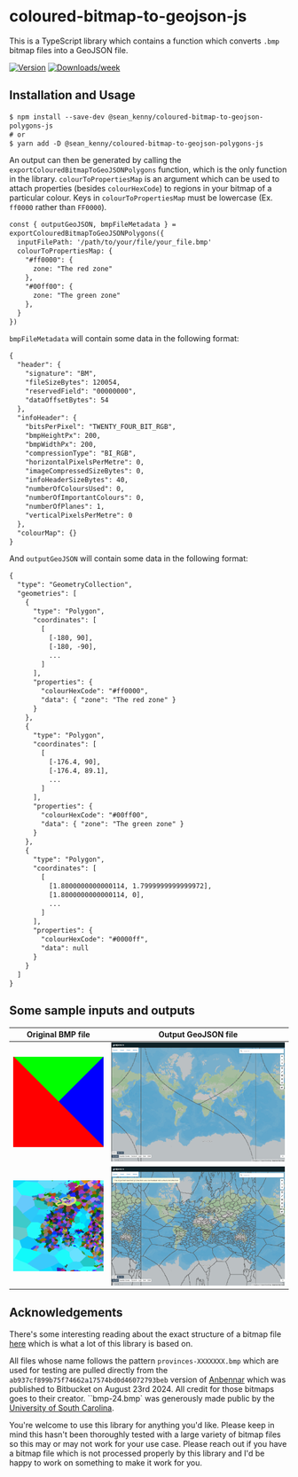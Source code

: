 # coloured-bitmap-to-geojson-js

This is a TypeScript library which contains a function which converts `.bmp` bitmap files into a GeoJSON file.

[![Version](https://img.shields.io/npm/v/@sean_kenny/coloured-bitmap-to-geojson-polygons-js.svg)](https://www.npmjs.com/package/@sean_kenny/coloured-bitmap-to-geojson-polygons-js)
[![Downloads/week](https://img.shields.io/npm/dw/@sean_kenny/coloured-bitmap-to-geojson-polygons-js.svg)](https://www.npmjs.com/package/@sean_kenny/coloured-bitmap-to-geojson-polygons-js)

## Installation and Usage

```
$ npm install --save-dev @sean_kenny/coloured-bitmap-to-geojson-polygons-js
# or
$ yarn add -D @sean_kenny/coloured-bitmap-to-geojson-polygons-js
```

An output can then be generated by calling the `exportColouredBitmapToGeoJSONPolygons` function, which is the only function in the library. `colourToPropertiesMap` is an argument which can be used to attach properties (besides `colourHexCode`) to regions in your bitmap of a particular colour. Keys in `colourToPropertiesMap` must be lowercase (Ex. `ff0000` rather than `FF0000`).
```
const { outputGeoJSON, bmpFileMetadata } = exportColouredBitmapToGeoJSONPolygons({
  inputFilePath: '/path/to/your/file/your_file.bmp'
  colourToPropertiesMap: {
    "#ff0000": {
      zone: "The red zone"
    },
    "#00ff00": {
      zone: "The green zone"
    },
  }
})
```
`bmpFileMetadata` will contain some data in the following format:
```
{
  "header": {
    "signature": "BM",
    "fileSizeBytes": 120054,
    "reservedField": "00000000",
    "dataOffsetBytes": 54
  },
  "infoHeader": {
    "bitsPerPixel": "TWENTY_FOUR_BIT_RGB",
    "bmpHeightPx": 200,
    "bmpWidthPx": 200,
    "compressionType": "BI_RGB",
    "horizontalPixelsPerMetre": 0,
    "imageCompressedSizeBytes": 0,
    "infoHeaderSizeBytes": 40,
    "numberOfColoursUsed": 0,
    "numberOfImportantColours": 0,
    "numberOfPlanes": 1,
    "verticalPixelsPerMetre": 0
  },
  "colourMap": {}
}
```
And `outputGeoJSON` will contain some data in the following format:
```
{
  "type": "GeometryCollection",
  "geometries": [
    {
      "type": "Polygon",
      "coordinates": [
        [
          [-180, 90],
          [-180, -90],
          ...
        ]
      ],
      "properties": {
        "colourHexCode": "#ff0000",
        "data": { "zone": "The red zone" }
      }
    },
    {
      "type": "Polygon",
      "coordinates": [
        [
          [-176.4, 90],
          [-176.4, 89.1],
          ...
        ]
      ],
      "properties": {
        "colourHexCode": "#00ff00",
        "data": { "zone": "The green zone" }
      }
    },
    {
      "type": "Polygon",
      "coordinates": [
        [
          [1.8000000000000114, 1.7999999999999972],
          [1.8000000000000114, 0],
          ...
        ]
      ],
      "properties": {
        "colourHexCode": "#0000ff",
        "data": null
      }
    }
  ]
}
```


## Some sample inputs and outputs

Original BMP file          |  Output GeoJSON file
:-------------------------:|:-------------------------:
![](https://github.com/SeanKennyNF/coloured-bitmap-to-geojson-polygons-js/blob/main/readme-images/bmp-24.png)  |  ![](https://github.com/SeanKennyNF/coloured-bitmap-to-geojson-polygons-js/blob/main/readme-images/bmp-24-output.png)
![](https://github.com/SeanKennyNF/coloured-bitmap-to-geojson-polygons-js/blob/main/readme-images/provinces-subset-2.png)  |  ![](https://github.com/SeanKennyNF/coloured-bitmap-to-geojson-polygons-js/blob/main/readme-images/provinces-subset-2-output.png)

## Acknowledgements

There's some interesting reading about the exact structure of a bitmap file [here](https://en.wikipedia.org/wiki/BMP_file_format) which is what a lot of this library is based on.

All files whose name follows the pattern `provinces-XXXXXXX.bmp` which are used for testing are pulled directly from the `ab937cf899b75f74662a17574bd0d46072793beb` version of [Anbennar](https://bitbucket.org/JayBean/anbennar-eu4-fork-public-build) which was published to Bitbucket on August 23rd 2024. All credit for those bitmaps goes to their creator. ``bmp-24.bmp` was generously made public by the [University of South Carolina]('https://people.math.sc.edu/Burkardt/data/bmp/bmp.html').

You're welcome to use this library for anything you'd like. Please keep in mind this hasn't been thoroughly tested with a large variety of bitmap files so this may or may not work for your use case. Please reach out if you have a bitmap file which is not processed properly by this library and I'd be happy to work on something to make it work for you.